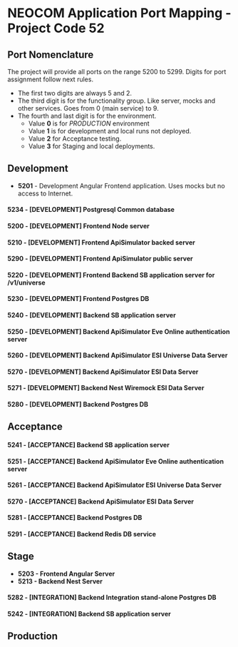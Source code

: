 # NEOCOM Application Port Mapping - Project Code 52
## Port Nomenclature
The project will provide all ports on the range 5200 to 5299. Digits for port assignment follow next rules.
- The first two digits are always 5 and 2.
- The third digit is for the functionality group. Like server, mocks and other services. Goes from 0 (main service) to 9.
- The fourth and last digit is for the environment.
    * Value **0** is for *PRODUCTION* environment
    * Value **1** is for development and local runs not deployed. 
    * Value **2** for Acceptance testing.
    * Value **3** for Staging and local deployments.

## Development
* **5201** - Development Angular Frontend application. Uses mocks but no access to Internet.
#### 5234 - [DEVELOPMENT] Postgresql Common database

#### 5200 - [DEVELOPMENT] Frontend Node server
#### 5210 - [DEVELOPMENT] Frontend ApiSimulator backed server
#### 5290 - [DEVELOPMENT] Frontend ApiSimulator public server
#### 5220 - [DEVELOPMENT] Frontend Backend SB application server for /v1/universe
#### 5230 - [DEVELOPMENT] Frontend Postgres DB
#### 5240 - [DEVELOPMENT] Backend SB application server
#### 5250 - [DEVELOPMENT] Backend ApiSimulator Eve Online authentication server
#### 5260 - [DEVELOPMENT] Backend ApiSimulator ESI Universe Data Server
#### 5270 - [DEVELOPMENT] Backend ApiSimulator ESI Data Server
#### 5271 - [DEVELOPMENT] Backend Nest Wiremock ESI Data Server
#### 5280 - [DEVELOPMENT] Backend Postgres DB

## Acceptance

#### 5241 - [ACCEPTANCE] Backend SB application server
#### 5251 - [ACCEPTANCE] Backend ApiSimulator Eve Online authentication server
#### 5261 - [ACCEPTANCE] Backend ApiSimulator ESI Universe Data Server
#### 5270 - [ACCEPTANCE] Backend ApiSimulator ESI Data Server
#### 5281 - [ACCEPTANCE] Backend Postgres DB
#### 5291 - [ACCEPTANCE] Backend Redis DB service

## Stage
- **5203 - Frontend Angular Server**
- **5213 - Backend Nest Server**

#### 5282 - [INTEGRATION] Backend Integration stand-alone Postgres DB
#### 5242 - [INTEGRATION] Backend SB application server

## Production
